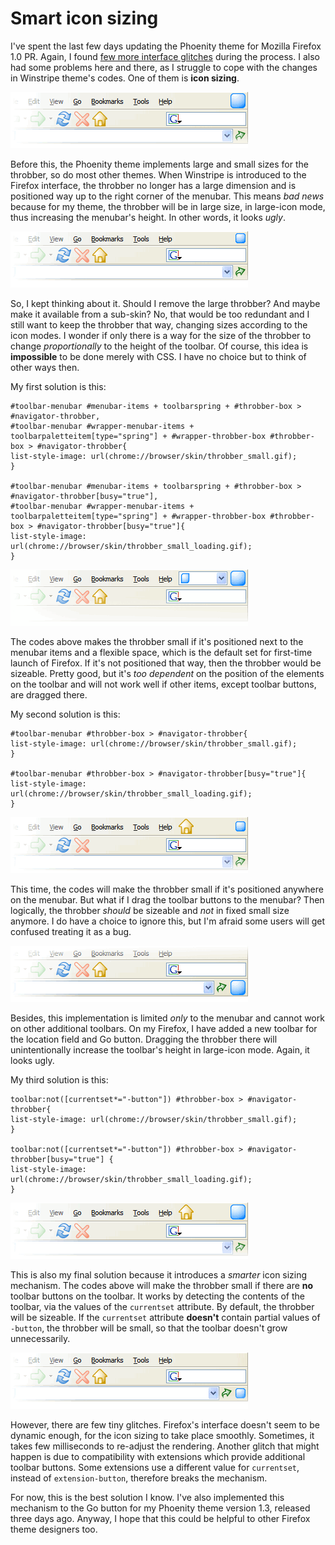 Smart icon sizing
===

I've spent the last few days updating the Phoenity theme for Mozilla Firefox 1.0 PR. Again, I found [few more interface glitches](http://bugzilla.mozilla.org/show_bug.cgi?id=257480 "Bug 257480 - theme style and icon cleanup - spit & polish") during the process. I also had some problems here and there, as I struggle to cope with the changes in Winstripe theme's codes. One of them is **icon sizing**.

![incorrect large size of the throbber positioned to the right corner of the menubar](/blog/images/screenshots/firefox/throbber_large_menubar.png)

Before this, the Phoenity theme implements large and small sizes for the throbber, so do most other themes. When Winstripe is introduced to the Firefox interface, the throbber no longer has a large dimension and is positioned way up to the right corner of the menubar. This means *bad news* because for my theme, the throbber will be in large size, in large-icon mode, thus increasing the menubar's height. In other words, it looks *ugly*.

![correct small size of the throbber positioned to the right corner of the menubar](/blog/images/screenshots/firefox/throbber_small_menubar.png)

So, I kept thinking about it. Should I remove the large throbber? And maybe make it available from a sub-skin? No, that would be too redundant and I still want to keep the throbber that way, changing sizes according to the icon modes. I wonder if only there is a way for the size of the throbber to change *proportionally* to the height of the toolbar. Of course, this idea is **impossible** to be done merely with CSS. I have no choice but to think of other ways then.

My first solution is this:

```
#toolbar-menubar #menubar-items + toolbarspring + #throbber-box > #navigator-throbber,
#toolbar-menubar #wrapper-menubar-items + toolbarpaletteitem[type="spring"] + #wrapper-throbber-box #throbber-box > #navigator-throbber{
list-style-image: url(chrome://browser/skin/throbber_small.gif);
}

#toolbar-menubar #menubar-items + toolbarspring + #throbber-box > #navigator-throbber[busy="true"],
#toolbar-menubar #wrapper-menubar-items + toolbarpaletteitem[type="spring"] + #wrapper-throbber-box #throbber-box > #navigator-throbber[busy="true"]{
list-style-image: url(chrome://browser/skin/throbber_small_loading.gif);
}
```

![incorrect large size of the throbber when the location bar is dragged next to it on the menubar](/blog/images/screenshots/firefox/throbber_large_location_bar_menubar.png)

The codes above makes the throbber small if it's positioned next to the menubar items and a flexible space, which is the default set for first-time launch of Firefox. If it's not positioned that way, then the throbber would be sizeable. Pretty good, but it's *too dependent* on the position of the elements on the toolbar and will not work well if other items, except toolbar buttons, are dragged there.

My second solution is this:

```
#toolbar-menubar #throbber-box > #navigator-throbber{
list-style-image: url(chrome://browser/skin/throbber_small.gif);
}

#toolbar-menubar #throbber-box > #navigator-throbber[busy="true"]{
list-style-image: url(chrome://browser/skin/throbber_small_loading.gif);
}
```

![incorrect small size of the throbber when the Home toolbar button is dragged next to it on the menubar](/blog/images/screenshots/firefox/throbber_small_home_toolbar_button_menubar.png)

This time, the codes will make the throbber small if it's positioned anywhere on the menubar. But what if I drag the toolbar buttons to the menubar? Then logically, the throbber *should* be sizeable and *not* in fixed small size anymore. I do have a choice to ignore this, but I'm afraid some users will get confused treating it as a bug.

![incorrect large size of the throbber positioned next to the location bar and Go button, not on the menubar but another toolbar instead](/blog/images/screenshots/firefox/throbber_large_location_bar_go_button_toolbar.png)

Besides, this implementation is limited *only* to the menubar and cannot work on other additional toolbars. On my Firefox, I have added a new toolbar for the location field and Go button. Dragging the throbber there will unintentionally increase the toolbar's height in large-icon mode. Again, it looks ugly.

My third solution is this:

```
toolbar:not([currentset*="-button"]) #throbber-box > #navigator-throbber{
list-style-image: url(chrome://browser/skin/throbber_small.gif);
}

toolbar:not([currentset*="-button"]) #throbber-box > #navigator-throbber[busy="true"] {
list-style-image: url(chrome://browser/skin/throbber_small_loading.gif);
}
```

![correct large size of the throbber when the Home toolbar button is dragged next to it on the menubar](/blog/images/screenshots/firefox/throbber_large_home_toolbar_button_menubar.png)

This is also my final solution because it introduces a *smarter* icon sizing mechanism. The codes above will make the throbber small if there are **no** toolbar buttons on the toolbar. It works by detecting the contents of the toolbar, via the values of the `currentset` attribute. By default, the throbber will be sizeable. If the `currentset` attribute **doesn't** contain partial values of `-button`, the throbber will be small, so that the toolbar doesn't grow unnecessarily.

![correct small size of the throbber positioned next to the location bar and Go button](/blog/images/screenshots/firefox/throbber_small_location_bar_go_button_toolbar.png)

However, there are few tiny glitches. Firefox's interface doesn't seem to be dynamic enough, for the icon sizing to take place smoothly. Sometimes, it takes few milliseconds to re-adjust the rendering. Another glitch that might happen is due to compatibility with extensions which provide additional toolbar buttons. Some extensions use a different value for `currentset`, instead of `extension-button`, therefore breaks the mechanism.

For now, this is the best solution I know. I've also implemented this mechanism to the Go button for my Phoenity theme version 1.3, released three days ago. Anyway, I hope that this could be helpful to other Firefox theme designers too.